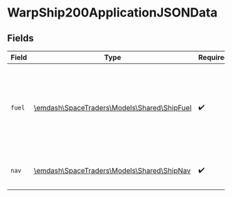 # WarpShip200ApplicationJSONData


## Fields

| Field                                                                                                    | Type                                                                                                     | Required                                                                                                 | Description                                                                                              |
| -------------------------------------------------------------------------------------------------------- | -------------------------------------------------------------------------------------------------------- | -------------------------------------------------------------------------------------------------------- | -------------------------------------------------------------------------------------------------------- |
| `fuel`                                                                                                   | [\emdash\SpaceTraders\Models\Shared\ShipFuel](../../models/shared/ShipFuel.md)                           | :heavy_check_mark:                                                                                       | Details of the ship's fuel tanks including how much fuel was consumed during the last transit or action. |
| `nav`                                                                                                    | [\emdash\SpaceTraders\Models\Shared\ShipNav](../../models/shared/ShipNav.md)                             | :heavy_check_mark:                                                                                       | The navigation information of the ship.                                                                  |